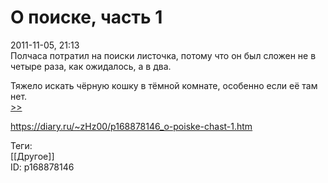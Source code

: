 О поиске, часть 1
==================

   
 2011-11-05, 21:13   
  Полчаса потратил на поиски листочка, потому что он был сложен не в четыре раза, как ожидалось, а в два.   
   
 Тяжело искать чёрную кошку в тёмной комнате, особенно если её там нет.   
  [>>](О%20поиске,%20часть%202)    
    
 <https://diary.ru/~zHz00/p168878146_o-poiske-chast-1.htm>   
   
 Теги:   
 [[Другое]]   
 ID: p168878146